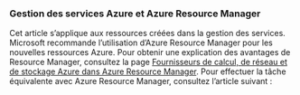 ### Gestion des services Azure et Azure Resource Manager
Cet article s’applique aux ressources créées dans la gestion des services. Microsoft recommande l’utilisation d’Azure Resource Manager pour les nouvelles ressources Azure. Pour obtenir une explication des avantages de Resource Manager, consultez la page [Fournisseurs de calcul, de réseau et de stockage Azure dans Azure Resource Manager](../articles/virtual-machines/virtual-machines-windows-compare-deployment-models.md). Pour effectuer la tâche équivalente avec Azure Resource Manager, consultez l’article suivant :

<!---HONumber=AcomDC_0323_2016-->